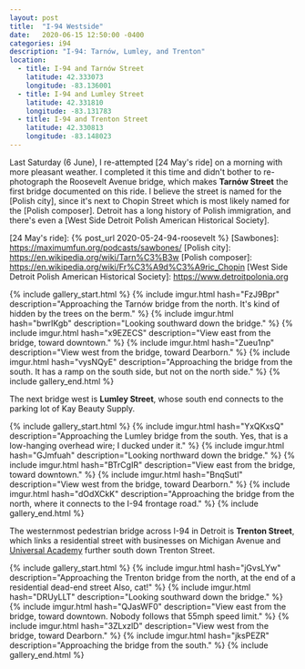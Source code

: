 ```yaml
---
layout: post
title:  "I-94 Westside"
date:   2020-06-15 12:50:00 -0400
categories: i94
description: "I-94: Tarnów, Lumley, and Trenton"
location:
  - title: I-94 and Tarnów Street
    latitude: 42.333073
    longitude: -83.136001
  - title: I-94 and Lumley Street
    latitude: 42.331810
    longitude: -83.131783
  - title: I-94 and Trenton Street
    latitude: 42.330813
    longitude: -83.148023
---
```


Last Saturday (6 June), I re-attempted [24 May's ride] on a morning with more 
pleasant weather. I completed it this time and didn't bother to re-photograph 
the Roosevelt Avenue bridge, 
which makes **Tarnów Street** the first bridge documented on this ride. 
I believe the street is named for the [Polish city], since it's next to 
Chopin Street which is most likely named for the [Polish composer]. 
Detroit has a long history of Polish immigration, and there's even a 
[West Side Detroit Polish American Historical Society].

[24 May's ride]: {% post_url 2020-05-24-94-roosevelt %}
[Sawbones]: https://maximumfun.org/podcasts/sawbones/
[Polish city]: https://en.wikipedia.org/wiki/Tarn%C3%B3w
[Polish composer]: https://en.wikipedia.org/wiki/Fr%C3%A9d%C3%A9ric_Chopin
[West Side Detroit Polish American Historical Society]: https://www.detroitpolonia.org

<!-- fold -->

{% include gallery_start.html %}
{% include imgur.html 
  hash="FzJ9Bpr" 
  description="Approaching the Tarnów bridge from the north. It's kind of hidden by the trees on the berm." %}
{% include imgur.html 
  hash="bwrIKgb" 
  description="Looking southward down the bridge." %}
{% include imgur.html
  hash="x9EZECS"
  description="View east from the bridge, toward downtown." %}
{% include imgur.html 
  hash="Zueu1np"
  description="View west from the bridge, toward Dearborn." %}
{% include imgur.html 
  hash="vysNQyE" 
  description="Approaching the bridge from the south. It has a ramp on the south side, but not on the north side." %}
{% include gallery_end.html %}

The next bridge west is **Lumley Street**, whose south end connects to the 
parking lot of Kay Beauty Supply. 

{% include gallery_start.html %}
{% include imgur.html 
  hash="YxQKxsQ" 
  description="Approaching the Lumley bridge from the south. Yes, that is a low-hanging overhead wire; I ducked under it." %}
{% include imgur.html 
  hash="GJmfuah" 
  description="Looking northward down the bridge." %}
{% include imgur.html
  hash="BTrCgIR"
  description="View east from the bridge, toward downtown." %}
{% include imgur.html 
  hash="BnqSutl"
  description="View west from the bridge, toward Dearborn." %}
{% include imgur.html 
  hash="dOdXCkK" 
  description="Approaching the bridge from the north, where it connects to the I-94 frontage road." %}
{% include gallery_end.html %}

The westernmost pedestrian bridge across I-94 in Detroit is **Trenton Street**, 
which links a residential street with businesses on Michigan Avenue and 
[Universal Academy] further south down Trenton Street.

[Universal Academy]: http://www.universalpsa.org/

{% include gallery_start.html %}
{% include imgur.html 
  hash="jGvsLYw" 
  description="Approaching the Trenton bridge from the north, at the end of a residential dead-end street Also, cat!" %}
{% include imgur.html 
  hash="DRUyLLT" 
  description="Looking southward down the bridge." %}
{% include imgur.html
  hash="QJasWF0"
  description="View east from the bridge, toward downtown. Nobody follows that 55mph speed limit." %}
{% include imgur.html 
  hash="3ZLxzlD"
  description="View west from the bridge, toward Dearborn." %}
{% include imgur.html 
  hash="jksPEZR" 
  description="Approaching the bridge from the south." %}
{% include gallery_end.html %}
